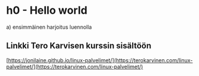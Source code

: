 # h0 - Hello world

a) ensimmäinen harjoitus luennolla

##  Linkki Tero Karvisen kurssin sisältöön
[https://jonilaine.github.io/linux-palvelimet/](https://terokarvinen.com/linux-palvelimet/](https://terokarvinen.com/linux-palvelimet/)

